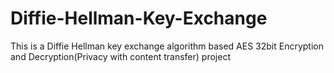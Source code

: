 # Diffie-Hellman-Key-Exchange
This is a Diffie Hellman key exchange algorithm based AES 32bit Encryption and Decryption(Privacy with content transfer) project
